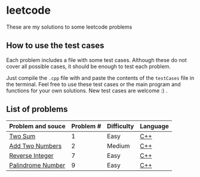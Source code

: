 # leetcode
These are my solutions to some leetcode problems

## How to use the test cases
Each problem includes a file with some test cases. Although these do not cover all possible cases, it should be enough to test each problem.

Just compile the `.cpp` file with and paste the contents of the `testCases` file in the terminal. Feel free to use these test cases or the main program and functions for your own solutions. New test cases are welcome :) .

## List of problems

|Problem and souce |Problem # |Difficulty|Language|
|---|---|---|---|
|[Two Sum](https://leetcode.com/problems/two-sum/)|1|Easy|[C++](leetcode/cpp/1-TwoSum/1-TwoSum.cpp)|
|[Add Two Numbers](https://leetcode.com/problems/add-two-numbers/)|2|Medium|[C++](leetcode/cpp/2-AddTwoNumbers/2-AddTwoNumbers.cpp)|
|[Reverse Integer](https://leetcode.com/problems/reverse-integer/)|7|Easy|[C++](leetcode/cpp/7-ReverseInteger/7-ReverseInteger.cpp)|
|[Palindrome Number](https://leetcode.com/problems/palindrome-number/submissions/)|9|Easy|[C++](leetcode/cpp/9-PalindromeNumber/9-PalindromeNumber.cpp)|